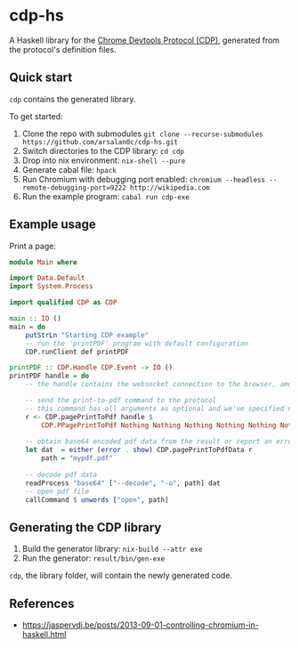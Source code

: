 # cdp-hs

A Haskell library for the [Chrome Devtools Protocol (CDP)](https://chromedevtools.github.io/devtools-protocol/), generated from the protocol's definition files.


## Quick start

`cdp` contains the generated library.

To get started:

1. Clone the repo with submodules `git clone --recurse-submodules https://github.com/arsalan0c/cdp-hs.git`
2. Switch directories to the CDP library: `cd cdp`
3. Drop into nix environment: `nix-shell --pure`
4. Generate cabal file: `hpack`
5. Run Chromium with debugging port enabled: `chromium --headless --remote-debugging-port=9222 http://wikipedia.com`
6. Run the example program: `cabal run cdp-exe`

## Example usage

Print a page:

```hs
module Main where

import Data.Default
import System.Process

import qualified CDP as CDP

main :: IO ()
main = do
    putStrLn "Starting CDP example"
    -- run the 'printPDF' program with default configuration
    CDP.runClient def printPDF

printPDF :: CDP.Handle CDP.Event -> IO ()
printPDF handle = do 
    -- the handle contains the websocket connection to the browser, amongst other state

    -- send the print-to-pdf command to the protocol
    -- this command has all arguments as optional and we've specified none
    r <- CDP.pagePrintToPdf handle $ 
        CDP.PPagePrintToPdf Nothing Nothing Nothing Nothing Nothing Nothing Nothing Nothing Nothing Nothing Nothing Nothing Nothing Nothing
        
    -- obtain base64 encoded pdf data from the result or report an error
    let dat  = either (error . show) CDP.pagePrintToPdfData r
        path = "mypdf.pdf" 
    
    -- decode pdf data
    readProcess "base64" ["--decode", "-o", path] dat
    -- open pdf file
    callCommand $ unwords ["open", path]
```

## Generating the CDP library

1. Build the generator library: `nix-build --attr exe`
2. Run the generator: `result/bin/gen-exe`

`cdp`, the library folder, will contain the newly generated code.

## References

- https://jaspervdj.be/posts/2013-09-01-controlling-chromium-in-haskell.html